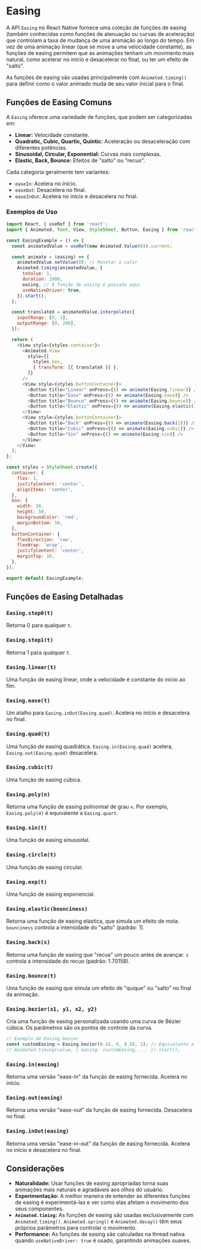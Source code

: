 # Easing

A API `Easing` no React Native fornece uma coleção de funções de easing (também conhecidas como funções de atenuação ou curvas de aceleração) que controlam a taxa de mudança de uma animação ao longo do tempo. Em vez de uma animação linear (que se move a uma velocidade constante), as funções de easing permitem que as animações tenham um movimento mais natural, como acelerar no início e desacelerar no final, ou ter um efeito de "salto".

As funções de easing são usadas principalmente com `Animated.timing()` para definir como o valor animado muda de seu valor inicial para o final.

## Funções de Easing Comuns

A `Easing` oferece uma variedade de funções, que podem ser categorizadas em:

-   **Linear:** Velocidade constante.
-   **Quadratic, Cubic, Quartic, Quintic:** Aceleração ou desaceleração com diferentes potências.
-   **Sinusoidal, Circular, Exponential:** Curvas mais complexas.
-   **Elastic, Back, Bounce:** Efeitos de "salto" ou "recuo".

Cada categoria geralmente tem variantes:

-   `easeIn`: Acelera no início.
-   `easeOut`: Desacelera no final.
-   `easeInOut`: Acelera no início e desacelera no final.

### Exemplos de Uso

```javascript
import React, { useRef } from 'react';
import { Animated, Text, View, StyleSheet, Button, Easing } from 'react-native';

const EasingExample = () => {
  const animatedValue = useRef(new Animated.Value(0)).current;

  const animate = (easing) => {
    animatedValue.setValue(0); // Resetar o valor
    Animated.timing(animatedValue, {
      toValue: 1,
      duration: 2000,
      easing, // A função de easing é passada aqui
      useNativeDriver: true,
    }).start();
  };

  const translateX = animatedValue.interpolate({
    inputRange: [0, 1],
    outputRange: [0, 200],
  });

  return (
    <View style={styles.container}>
      <Animated.View
        style={[
          styles.box,
          { transform: [{ translateX }] },
        ]}
      />
      <View style={styles.buttonContainer}>
        <Button title="Linear" onPress={() => animate(Easing.linear)} />
        <Button title="Ease" onPress={() => animate(Easing.ease)} />
        <Button title="Bounce" onPress={() => animate(Easing.bounce)} />
        <Button title="Elastic" onPress={() => animate(Easing.elastic(1))} />
      </View>
      <View style={styles.buttonContainer}>
        <Button title="Back" onPress={() => animate(Easing.back(1))} />
        <Button title="Cubic" onPress={() => animate(Easing.cubic)} />
        <Button title="Sin" onPress={() => animate(Easing.sin)} />
      </View>
    </View>
  );
};

const styles = StyleSheet.create({
  container: {
    flex: 1,
    justifyContent: 'center',
    alignItems: 'center',
  },
  box: {
    width: 50,
    height: 50,
    backgroundColor: 'red',
    marginBottom: 50,
  },
  buttonContainer: {
    flexDirection: 'row',
    flexWrap: 'wrap',
    justifyContent: 'center',
    marginTop: 10,
  },
});

export default EasingExample;
```

## Funções de Easing Detalhadas

### `Easing.step0(t)`
Retorna 0 para qualquer `t`.

### `Easing.step1(t)`
Retorna 1 para qualquer `t`.

### `Easing.linear(t)`
Uma função de easing linear, onde a velocidade é constante do início ao fim.

### `Easing.ease(t)`
Um atalho para `Easing.inOut(Easing.quad)`. Acelera no início e desacelera no final.

### `Easing.quad(t)`
Uma função de easing quadrática. `Easing.in(Easing.quad)` acelera, `Easing.out(Easing.quad)` desacelera.

### `Easing.cubic(t)`
Uma função de easing cúbica.

### `Easing.poly(n)`
Retorna uma função de easing polinomial de grau `n`. Por exemplo, `Easing.poly(4)` é equivalente a `Easing.quart`.

### `Easing.sin(t)`
Uma função de easing sinusoidal.

### `Easing.circle(t)`
Uma função de easing circular.

### `Easing.exp(t)`
Uma função de easing exponencial.

### `Easing.elastic(bounciness)`
Retorna uma função de easing elástica, que simula um efeito de mola. `bounciness` controla a intensidade do "salto" (padrão: 1).

### `Easing.back(s)`
Retorna uma função de easing que "recua" um pouco antes de avançar. `s` controla a intensidade do recuo (padrão: 1.70158).

### `Easing.bounce(t)`
Uma função de easing que simula um efeito de "quique" ou "salto" no final da animação.

### `Easing.bezier(x1, y1, x2, y2)`
Cria uma função de easing personalizada usando uma curva de Bézier cúbica. Os parâmetros são os pontos de controle da curva.

```javascript
// Exemplo de Easing.bezier
const customEasing = Easing.bezier(0.42, 0, 0.58, 1); // Equivalente a ease-in-out
// Animated.timing(value, { easing: customEasing, ... }).start();
```

### `Easing.in(easing)`
Retorna uma versão "ease-in" da função de easing fornecida. Acelera no início.

### `Easing.out(easing)`
Retorna uma versão "ease-out" da função de easing fornecida. Desacelera no final.

### `Easing.inOut(easing)`
Retorna uma versão "ease-in-out" da função de easing fornecida. Acelera no início e desacelera no final.

## Considerações

-   **Naturalidade:** Usar funções de easing apropriadas torna suas animações mais naturais e agradáveis aos olhos do usuário.
-   **Experimentação:** A melhor maneira de entender as diferentes funções de easing é experimentá-las e ver como elas afetam o movimento dos seus componentes.
-   **`Animated.timing`:** As funções de easing são usadas exclusivamente com `Animated.timing()`. `Animated.spring()` e `Animated.decay()` têm seus próprios parâmetros para controlar o movimento.
-   **Performance:** As funções de easing são calculadas na thread nativa quando `useNativeDriver: true` é usado, garantindo animações suaves.


